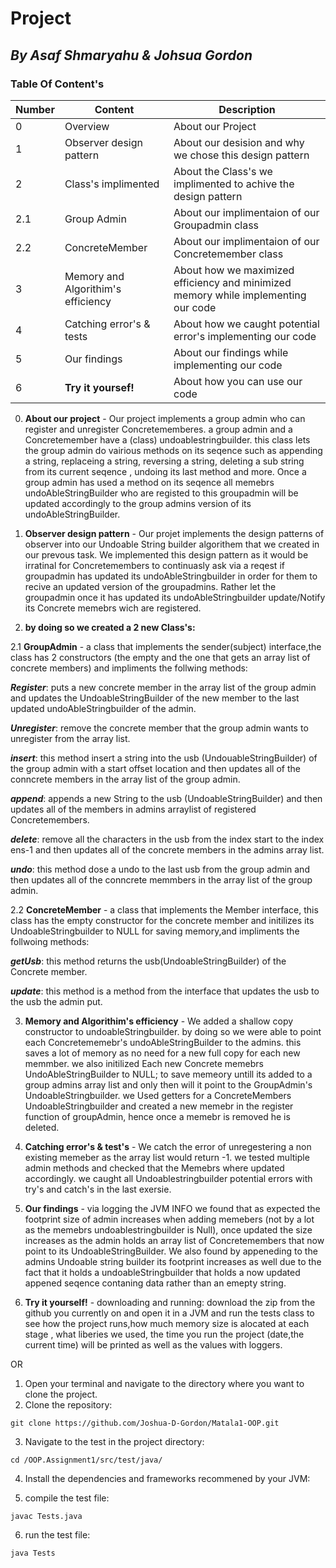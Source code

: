 # **Project**
## ***By Asaf Shmaryahu & Johsua Gordon***
### **Table Of Content's**
|Number| Content | Description |
|---| ----------------- | ------------------------------ |
|0| Overview | About our Project |
|1| Observer design pattern | About our desision and why we chose this design pattern |
|2| Class's implimented | About the Class's we implimented to achive the design pattern |
|2.1| Group Admin | About our implimentaion of our Groupadmin class |
|2.2| ConcreteMember | About our implimentaion of our Concretemember class |
|3| Memory and Algorithim's efficiency  | About how we maximized efficiency and minimized memory while implementing our code |
|4| Catching error's & tests | About how we caught potential error's implementing our code |
|5| Our findings  | About our findings while implementing our code |
|6| **Try it yoursef!**  | About how you can use our code |

0. **About our project** - 
Our project implements a group admin who can register and unregister Concretememberes. a group admin and a Concretemember have a (class) undoablestringbuilder. this class lets the group admin do vairious methods on its seqence such as appending a string, replaceing a string, reversing a string, deleting a sub string from its current seqence , undoing its last method and more. Once a group admin has used a method on its seqence all memebrs undoAbleStringBuilder who are registed to this groupadmin will be updated accordingly to the group admins version of its undoAbleStringBuilder.

1. **Observer design pattern** - 
Our projet implements the design patterns of observer into our Undoable String builder algorithem that we created in our prevous task. We implemented this design pattern as it would be irratinal for Concretemembers to continuasly ask via a reqest if groupadmin has updated its undoAbleStringbuilder in order for them to recive an updated version of the groupadmins. Rather let the groupadmin once it has updated its undoAbleStringbuilder update/Notify its Concrete memebrs wich are registered.

2. **by doing so we created a 2 new Class's:**

2.1 **GroupAdmin** - a class that implements the sender(subject) interface,the class has 2 constructors (the empty and the one that gets an array list of concrete members) and impliments the follwing methods:

 ***Register***: puts a new concrete member in the array list of the group admin and updates the UndoableStringBuilder of the new member to the last updated undoAbleStringbuilder of the admin.

 ***Unregister***: remove the concrete member that the group  admin wants to unregister from the array list.

 ***insert***: this method insert a string into the usb  (UndouableStringBuilder) of the group admin with a start offset location and then updates all of the conncrete members in the array list of the group admin.

 ***append***: appends a new String to the usb (UndoableStringBuilder) and then updates all of the members in admins arraylist of registered Concretemembers. 

 ***delete***: remove all the characters in the usb from the index start to the index ens-1 and then updates all of the concrete members in the admins array list.

 ***undo***: this method dose a undo to the last usb from the group admin and then updates all of the conncrete memmbers in the array list of the group admin.


2.2 **ConcreteMember** - a class that implements the Member interface, this class has the empty constructor for the concrete member and initilizes its UndoableStringbuilder to NULL for saving memory,and impliments the follwoing methods:
 
 ***getUsb***: this method returns the usb(UndoableStringBuilder) of the Concrete member.

 ***update***: this method is a method from the interface that updates the usb to the usb the admin put.
 
 3. **Memory and Algorithim's efficiency** - We added a shallow copy constructor to undoableStringbuilder. by doing so we were able to point each Concretememebr's undoAbleStringBuilder to the admins. this saves a lot of memory as no need for a new full copy for each new memmber. we also initilized Each new Concrete memebrs UndoAbleStringBuilder to NULL; to save memeory untill its added to a group admins array list and only then will it point to the GroupAdmin's UndoableStringbuilder.
 we Used getters for a ConcreteMembers UndoableStringbuilder and created a new memebr in the register function of groupAdmin, hence once a memebr is removed he is deleted.
 
 4. **Catching error's & test's** - We catch the error of unregestering a non existing memeber as the array list would return -1. we tested multiple admin methods and checked that the Memebrs where updated accordingly. we caught all Undoablestringbuilder potential errors with try's and catch's in the last exersie.
 
 5. **Our findings** - via logging the JVM INFO we found that as expected the footprint size of admin increases when adding memebers (not by a lot as the memebrs undoablestringbuilder is Null), once updated the size increases as the admin holds an array list of Concretemembers that now point to its UndoableStringBuilder.
 We also found by appeneding to the admins Undoable string builder its footprint increases as well due to the fact that it holds a undoableStringbuilder that holds a now updated appened seqence contaning data rather than an emepty string.


6. **Try it yourself!** - downloading and running: download the zip from the github you currently on and open it in a JVM and run the tests class to see how the project runs,how much memory size is alocated at each stage , what liberies we used, the time you run the project (date,the current time) will be printed as well as the values with loggers.

OR

1. Open your terminal and navigate to the directory where you want to clone the project.
2. Clone the repository:
```
git clone https://github.com/Joshua-D-Gordon/Matala1-OOP.git
```
3. Navigate to the test in the project directory:
```
cd /OOP.Assignment1/src/test/java/ 
```
4. Install the dependencies and frameworks recommened by your JVM:

5. compile the test file:
```
javac Tests.java
```
6. run the test file:
```
java Tests
```



